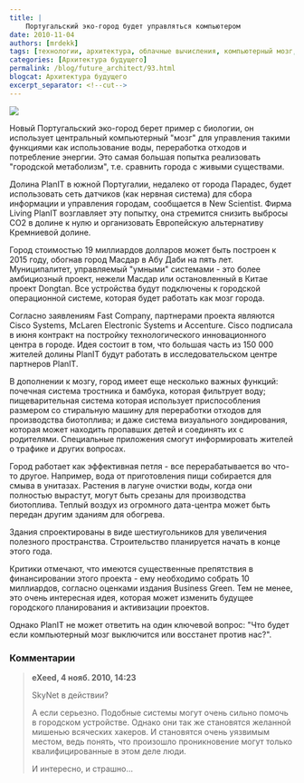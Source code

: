 ```yaml
---
title: |
    Португальский эко-город будет управляться компьютером
date: 2010-11-04
authors: [mrdekk]
tags: [технологии, архитектура, облачные вычисления, компьютерный мозг, города будущего, зеленые города, португалия]
categories: [Архитектура будущего]
permalink: /blog/future_architect/93.html
blogcat: Архитектура будущего
excerpt_separator: <!--cut-->
---
```



![](http://itw66.ru/uploads/images/00/00/01/2010/11/04/c641be.png)


Новый Португальский эко-город берет пример с биологии, он использует центральный компьютерный "мозг" для управления такими функциями как использование воды, переработка отходов и потребление энергии. Это самая большая попытка реализовать "городской метаболизм", т.е. сравнить города с живыми существами.


<!--cut-->


Долина PlanIT в южной Португалии, недалеко от города Парадес, будет использовать сеть датчиков (как нервная система) для сбора информации и управления городам, сообщается в New Scientist. Фирма Living PlanIT возглавляет эту попытку, она стремится снизить выбросы CO2 в долине к нулю и организовать Европейскую альтернативу Кремниевой долине.

Город стоимостью 19 миллиардов долларов может быть построен к 2015 году, обогнав город Масдар в Абу Даби на пять лет. Муниципалитет, управляемый "умными" системами - это более амбициозный проект, нежели Масдар или остановленный в Китае проект Dongtan. Все устройства будут подключены к городской операционной системе, которая будет работать как мозг города.

Согласно заявлениям Fast Company, партнерами проекта являются Cisco Systems, McLaren Electronic Systems и Accenture. Cisco подписала в июня контракт на постройку технологического инновационного центра в городе. Идея состоит в том, что большая часть из 150 000 жителей долины PlanIT будут работать в исследовательском центре партнеров PlanIT.

В дополнении к мозгу, город имеет еще несколько важных функций: почечная система тростника и бамбука, которая фильтрует воду; пищеварительная система которая использует приспособления размером со стиральную машину для переработки отходов для производства биотоплива; и даже система визуального зондирования, которая может находить пропавших детей и соединять их с родителями. Специальные приложения смогут информировать жителей о трафике и других вопросах.

Город работает как эффективная петля - все перерабатывается во что-то другое. Например, вода от приготовления пищи собирается для смыва в унитазах. Растения в лагуне очистки воды, когда они полностью вырастут, могут быть срезаны для производства биотоплива. Теплый воздух из огромного дата-центра может быть передан другим зданиям для обогрева.

Здания спроектированы в виде шестиугольников для увеличения полезного пространства. Строительство планируется начать в конце этого года.

Критики отмечают, что имеются существенные препятствия в финансировании этого проекта - ему необходимо собрать 10 миллиардов, согласно оценками издания Business Green. Тем не менее, это очень интересная идея, которая может изменить будущее городского планирования и активизации проектов.

Однако PlanIT не может ответить на один ключевой вопрос: "Что будет если компьютерный мозг выключится или восстанет против нас?".

### Комментарии

>**eXeed, 4 нояб. 2010, 14:23**
>
>SkyNet в действии?
>
>А если серьезно. Подобные системы могут очень сильно помочь в городском устройстве. Однако они так же становятся желанной мишенью всяческих хакеров. И становятся очень уязвимым местом, ведь понять, что произошло проникновение могут только квалифицированные в этом деле люди.
>
>И интересно, и страшно…
